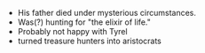 - His father died under mysterious circumstances.
- Was(?) hunting for "the elixir of life."
- Probably not happy with Tyrel
- turned treasure hunters into aristocrats